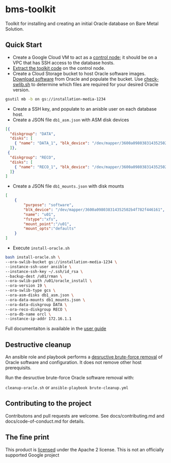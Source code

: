 # bms-toolkit

Toolkit for installing and creating an initial Oracle database on Bare Metal Solution.

## Quick Start 

* Create a Google Cloud VM to act as a [control node](/docs/toolkit-user-guide#control-node-requirements); it should be on a VPC that has SSH access to the database hosts.
* [Extract the toolkit code](/docs/toolkit-user-guide#installing-the-toolkit) on the control node.
* Create a Cloud Storage bucket to host Oracle software images.  [Download software](/docs/toolkit-user-guide#downloading-and-staging-the-oracle-software) from Oracle and populate the bucket.  Use [check-swlib.sh](/docs/toolkit-user-guide#validating-media) to determine which files are required for your desired Oracle version.
```bash
gsutil mb -b on gs://installation-media-1234
```
* Create a SSH key, and populate to an anisble user on each database host.
* Create a JSON file `db1_asm.json` with ASM disk devices
```json
[{
  "diskgroup": "DATA",
  "disks": [
    { "name": "DATA_1", "blk_device": "/dev/mapper/3600a098038314352502b4f782f446155" },
  ]},
 {
  "diskgroup": "RECO",
  "disks": [
    { "name": "RECO_1", "blk_device": "/dev/mapper/3600a098038314352502b4f782f446162" },
  ]}
]
```
* Create a JSON file `db1_mounts.json` with disk mounts
```json
[
    {
        "purpose": "software",
        "blk_device": "/dev/mapper/3600a098038314352502b4f782f446161",
        "name": "u01",
        "fstype":"xfs",
        "mount_point":"/u01",
        "mount_opts":"defaults"
    }
]
```
* Execute `install-oracle.sh`
```bash
bash install-oracle.sh \
--ora-swlib-bucket gs://installation-media-1234 \
--instance-ssh-user ansible \
--instance-ssh-key ~/.ssh/id_rsa \
--backup-dest /u01/rman \
--ora-swlib-path /u01/oracle_install \
--ora-version 19 \
--ora-swlib-type gcs \
--ora-asm-disks db1_asm.json \
--ora-data-mounts db1_mounts.json \
--ora-data-diskgroup DATA \
--ora-reco-diskgroup RECO \
--ora-db-name orcl \
--instance-ip-addr 172.16.1.1
```

Full documentaiton is available in the [user guide](/docs/toolkit-user-guide)

## Destructive cleanup

An ansible role and playbook performs a [desructive brute-force removal](/docs/toolkit-user-guide#destructive-cleanup) of Oracle software and configuration.  It does not remove other host prerequisits.

Run the desructive brute-force Oracle software removal with:

`cleanup-oracle.sh` or `ansible-playbook brute-cleanup.yml`

## Contributing to the project

Contributons and pull requests are welcome.  See docs/contributing.md and docs/code-of-conduct.md for details.

## The fine print

This product is [licensed](LICENSE.md) under the Apache 2 license.  This is not an officially supported Google project

